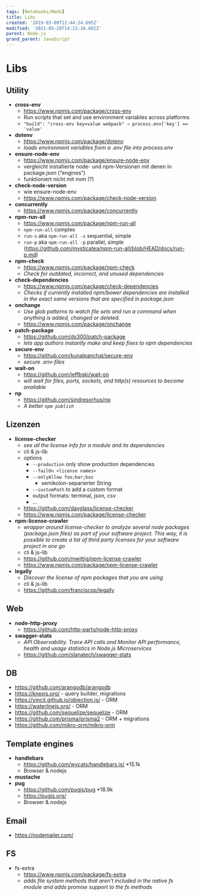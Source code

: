 ```yaml
---
tags: [Notebooks/Node]
title: Libs
created: '2019-03-09T12:44:24.695Z'
modified: '2021-05-28T14:23:16.602Z'
parent: Node.js
grand_parent: JavaScript
---
```


# Libs

## Utility
- **cross-env**
  - https://www.npmjs.com/package/cross-env
  - Run scripts that set and use environment variables across platforms 
  - ```"build": "cross-env key=value webpack" → process.env['key'] == 'value'```
- **dotenv**
  - https://www.npmjs.com/package/dotenv
  - *loads environment variables from a .env file into process.env*
- **ensure-node-env**
  - https://www.npmjs.com/package/ensure-node-env
  - vergleicht installierte node- und npm-Versionen mit denen in package.json (“engines”)
  - funktioniert nicht mit nvm (?)
- **check-node-version**
  - wie ensure-node-env
  - https://www.npmjs.com/package/check-node-version
- **concurrently**
  - https://www.npmjs.com/package/concurrently
- **npm-run-all**
  - https://www.npmjs.com/package/npm-run-all
  - ```npm-run-all``` complex
  - ```run-s``` aka ```npm-run-all -s``` sequential, simple
  - ```run-p``` aka ```npm-run-all -p``` parallel, simple (https://github.com/mysticatea/npm-run-all/blob/HEAD/docs/run-p.md)
- **npm-check**
  - https://www.npmjs.com/package/npm-check
  - *Check for outdated, incorrect, and unused dependencies*
- **check-dependencies**
  - https://www.npmjs.com/package/check-dependencies
  - *Checks if currently installed npm/bower dependencies are installed in the exact same versions that are specified in package.json*
- **onchange**
  - *Use glob patterns to watch file sets and run a command when anything is added, changed or deleted.*
  - https://www.npmjs.com/package/onchange
- **patch-package**
  - https://github.com/ds300/patch-package
  - *lets app authors instantly make and keep fixes to npm dependencies*
- **secure-env**
  - https://github.com/kunalpanchal/secure-env
  - *secure .env-files*
- **wait-on**
  - https://github.com/jeffbski/wait-on
  - *will wait for files, ports, sockets, and http(s) resources to become available*
- **np**
  - https://github.com/sindresorhus/np
  - *A better `npm publish`*


## Lizenzen
- **license-checker**
  - *see all the license info for a module and its dependencies*
  - cli & js-lib
  - options
    - `--production` only show production dependencies
    - `--failOn <license names>`
    - `--onlyAllow foo;bar;baz`
      - semikolon-separierter String
    - `--customPath` to add a custom format
    - output formats: terminal, json, csv
    - ...
  - https://github.com/davglass/license-checker
  - https://www.npmjs.com/package/license-checker
- **npm-license-crawler**
  - *wrapper around license-checker to analyze several node packages (package.json files) as part of your software project. This way, it is possible to create a list of third party licenses for your software project in one go*
  - cli & js-lib
  - https://github.com/mwittig/npm-license-crawler
  - https://www.npmjs.com/package/npm-license-crawler
- **legally**
  - *Discover the license of npm packages that you are using*
  - cli & js-lib
  - https://github.com/franciscop/legally


## Web
- **node-http-proxy**
  - https://github.com/http-party/node-http-proxy
- **swagger-stats**
  - *API Observability. Trace API calls and Monitor API performance, health and usage statistics in Node.js Microservices*
  - https://github.com/slanatech/swagger-stats


## DB
- https://github.com/arangodb/arangodb
- https://knexjs.org/ - query builder, migrations
- https://vincit.github.io/objection.js/ - ORM
- https://waterlinejs.org/ - ORM
- https://github.com/sequelize/sequelize - ORM
- https://github.com/prisma/prisma2 - ORM + migrations
- https://github.com/mikro-orm/mikro-orm


## Template engines
- **handlebars**
  - <https://github.com/wycats/handlebars.js/> *15.1k
  - Browser & nodejs
- **mustache**
- **pug**
  - <https://github.com/pugjs/pug> *18.9k
  - <https://pugjs.org/>
  - Browser & nodejs


## Email
- https://nodemailer.com/


## FS
- fs-extra
  - https://www.npmjs.com/package/fs-extra 
  - *adds file system methods that aren't included in the native fs module and adds promise support to the fs methods*
